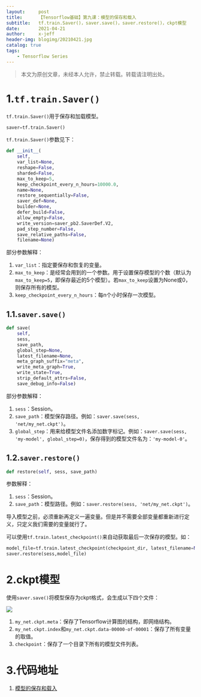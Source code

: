 ```yaml
---
layout:     post
title:      【Tensorflow基础】第九课：模型的保存和载入
subtitle:   tf.train.Saver()，saver.save()，saver.restore()，ckpt模型
date:       2021-04-21
author:     x-jeff
header-img: blogimg/20210421.jpg
catalog: true
tags:
    - Tensorflow Series
---
```

>本文为原创文章，未经本人允许，禁止转载。转载请注明出处。

# 1.`tf.train.Saver()`

`tf.train.Saver()`用于保存和加载模型。

```python
saver=tf.train.Saver()
```

`tf.train.Saver()`参数见下：

```python
def __init__(
	self,
	var_list=None,
	reshape=False,
	sharded=False,
	max_to_keep=5,
	keep_checkpoint_every_n_hours=10000.0,
	name=None,
	restore_sequentially=False,
	saver_def=None,
	builder=None,
	defer_build=False,
	allow_empty=False,
	write_version=saver_pb2.SaverDef.V2,
	pad_step_number=False,
	save_relative_paths=False,
	filename=None)
```

部分参数解释：

1. `var_list`：指定要保存和恢复的变量。
2. `max_to_keep`：是经常会用到的一个参数。用于设置保存模型的个数（默认为`max_to_keep=5`，即保存最近的5个模型）。若`max_to_keep`设置为None或0，则保存所有的模型。
3. `keep_checkpoint_every_n_hours`：每n个小时保存一次模型。

## 1.1.`saver.save()`

```python
def save(
	self,
	sess,
	save_path,
	global_step=None,
	latest_filename=None,
	meta_graph_suffix="meta",
	write_meta_graph=True,
	write_state=True,
	strip_default_attrs=False,
	save_debug_info=False)
```

部分参数解释：

1. `sess`：Session。
2. `save_path`：模型保存路径。例如：`saver.save(sess, 'net/my_net.ckpt')`。
3. `global_step`：用来给模型文件名添加数字标记。例如：`saver.save(sess, 'my-model', global_step=0)`，保存得到的模型文件名为：`'my-model-0'`。

## 1.2.`saver.restore()`

```python
def restore(self, sess, save_path)
```

参数解释：

1. `sess`：Session。
2. `save_path`：模型路径。例如：`saver.restore(sess, 'net/my_net.ckpt')`。

导入模型之前，必须重新再定义一遍变量。但是并不需要全部变量都重新进行定义，只定义我们需要的变量就行了。

可以使用`tf.train.latest_checkpoint()`来自动获取最后一次保存的模型。如：

```python
model_file=tf.train.latest_checkpoint(checkpoint_dir, latest_filename=None)
saver.restore(sess,model_file)
```

# 2.ckpt模型

使用`saver.save()`将模型保存为ckpt格式，会生成以下四个文件：

![](https://xjeffblogimg.oss-cn-beijing.aliyuncs.com/BLOGIMG/BlogImage/TensorflowSeries/Lesson9/9x1.png)

1. `my_net.ckpt.meta`：保存了Tensorflow计算图的结构，即网络结构。
2. `my_net.ckpt.index`和`my_net.ckpt.data-00000-of-00001`：保存了所有变量的取值。
3. `checkpoint`：保存了一个目录下所有的模型文件列表。

# 3.代码地址

1. [模型的保存和载入](https://github.com/x-jeff/Tensorflow_Code_Demo/tree/master/Demo8)